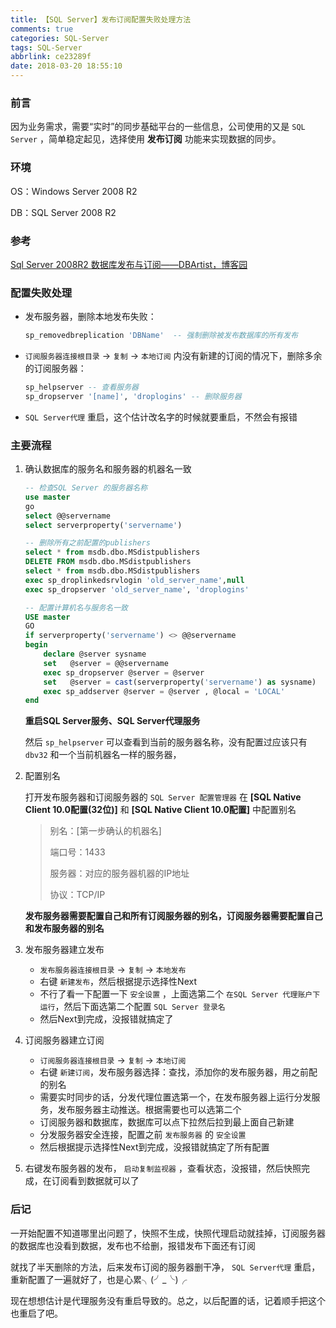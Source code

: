 ```yaml
---
title: 【SQL Server】发布订阅配置失败处理方法
comments: true
categories: SQL-Server
tags: SQL-Server
abbrlink: ce23289f
date: 2018-03-20 18:55:10
---
```

### 前言
因为业务需求，需要“实时”的同步基础平台的一些信息，公司使用的又是 `SQL Server` ，简单稳定起见，选择使用 **发布订阅** 功能来实现数据的同步。

### 环境
OS：Windows Server 2008 R2

DB：SQL Server 2008 R2

### 参考
[Sql Server 2008R2 数据库发布与订阅——DBArtist，博客园](https://www.cnblogs.com/DBArtist/p/5803271.html)

### 配置失败处理
* 发布服务器，删除本地发布失败：
    ```sql
    sp_removedbreplication 'DBName'  -- 强制删除被发布数据库的所有发布
    ```
* `订阅服务器连接根目录` -> `复制` -> `本地订阅` 内没有新建的订阅的情况下，删除多余的订阅服务器：
    ```sql
    sp_helpserver -- 查看服务器
    sp_dropserver '[name]', 'droplogins' -- 删除服务器
    ```
* `SQL Server代理` 重启，这个估计改名字的时候就要重启，不然会有报错

### 主要流程
1. 确认数据库的服务名和服务器的机器名一致
    ```sql
    -- 检查SQL Server 的服务器名称
    use master
    go
    select @@servername
    select serverproperty('servername')

    -- 删除所有之前配置的publishers
    select * from msdb.dbo.MSdistpublishers
    DELETE FROM msdb.dbo.MSdistpublishers
    select * from msdb.dbo.MSdistpublishers
    exec sp_droplinkedsrvlogin 'old_server_name',null
    exec sp_dropserver 'old_server_name', 'droplogins'

    -- 配置计算机名与服务名一致
    USE master
    GO
    if serverproperty('servername') <> @@servername  
    begin  
        declare @server sysname  
        set   @server = @@servername  
        exec sp_dropserver @server = @server  
        set   @server = cast(serverproperty('servername') as sysname)  
        exec sp_addserver @server = @server , @local = 'LOCAL'  
    end
    ```
    **重启SQL Server服务、SQL Server代理服务**

    然后 `sp_helpserver` 可以查看到当前的服务器名称，没有配置过应该只有 `dbv32` 和一个当前机器名一样的服务器，

2. 配置别名
    
    打开发布服务器和订阅服务器的 `SQL Server 配置管理器` 在 **[SQL Native Client 10.0配置(32位)]** 和 **[SQL Native Client 10.0配置]** 中配置别名

    > 别名：[第一步确认的机器名]
    >
    > 端口号：1433
    >
    > 服务器：对应的服务器机器的IP地址
    >
    > 协议：TCP/IP

    **发布服务器需要配置自己和所有订阅服务器的别名，订阅服务器需要配置自己和发布服务器的别名**

3. 发布服务器建立发布
    * `发布服务器连接根目录` -> `复制` -> `本地发布`
    * 右键 `新建发布`，然后根据提示选择性Next
    * 不行了看一下配置一下 `安全设置` ，上面选第二个 `在SQL Server 代理账户下运行`，然后下面选第二个配置 `SQL Server 登录名`
    * 然后Next到完成，没报错就搞定了


4. 订阅服务器建立订阅
    * `订阅服务器连接根目录` -> `复制` -> `本地订阅`
    * 右键 `新建订阅`，发布服务器选择：查找，添加你的发布服务器，用之前配的别名
    * 需要实时同步的话，分发代理位置选第一个，在发布服务器上运行分发服务，发布服务器主动推送。根据需要也可以选第二个
    * 订阅服务器和数据库，数据库可以点下拉然后拉到最上面自己新建
    * 分发服务器安全连接，配置之前 `发布服务器` 的 `安全设置`
    * 然后根据提示选择性Next到完成，没报错就搞定了所有配置


5. 右键发布服务器的发布， `启动复制监视器` ，查看状态，没报错，然后快照完成，在订阅看到数据就可以了

### 后记
一开始配置不知道哪里出问题了，快照不生成，快照代理启动就挂掉，订阅服务器的数据库也没看到数据，发布也不给删，报错发布下面还有订阅

就找了半天删除的方法，后来发布订阅的服务器删干净， `SQL Server代理` 重启，重新配置了一遍就好了，也是心累╮(╯_╰)╭

现在想想估计是代理服务没有重启导致的。总之，以后配置的话，记着顺手把这个也重启了吧。